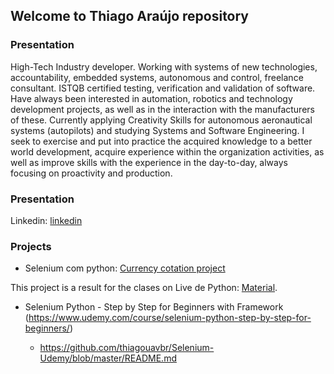 ## Welcome to Thiago Araújo repository

### Presentation

High-Tech Industry developer. Working with systems of new technologies, accountability, embedded systems, autonomous and control, freelance consultant. ISTQB certified testing, verification and validation of software. Have always been interested in automation, robotics and technology development projects, as well as in the interaction with the manufacturers of these. Currently applying Creativity Skills for autonomous aeronautical systems (autopilots) and studying Systems and Software Engineering. I seek to exercise and put into practice the acquired knowledge to a better world development, acquire experience within the organization activities, as well as improve skills with the experience in the day-to-day, always focusing on proactivity and production. 

### Presentation

Linkedin: [linkedin](https://www.linkedin.com/in/thiagouavbr/)

### Projects

- Selenium com python: [Currency cotation project](https://github.com/thiagouavbr/seleniumcompython)

This project is a result for the clases on Live de Python: [Material](https://github.com/dunossauro/curso-python-selenium).

- Selenium Python - Step by Step for Beginners with Framework (https://www.udemy.com/course/selenium-python-step-by-step-for-beginners/)

  * https://github.com/thiagouavbr/Selenium-Udemy/blob/master/README.md
